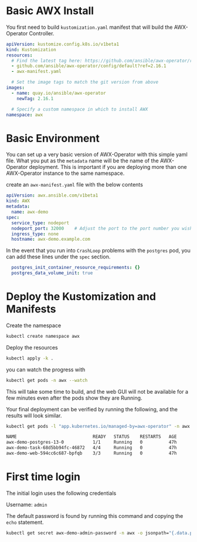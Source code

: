 # Basic AWX Install

You first need to build `kustomization.yaml` manifest that will build the 
AWX-Operator Controller. 

``` yaml
apiVersion: kustomize.config.k8s.io/v1beta1
kind: Kustomization
resources:
  # Find the latest tag here: https://github.com/ansible/awx-operator/releases
  - github.com/ansible/awx-operator/config/default?ref=2.16.1
  - awx-manifest.yaml

  # Set the image tags to match the git version from above
images:
  - name: quay.io/ansible/awx-operator
    newTag: 2.16.1

  # Specify a custom namespace in which to install AWX
namespace: awx
```

# Basic Environment

You can set up a very basic version of AWX-Operator with this simple yaml file. What you put as the `metadata` name will be the name of the AWX-Operator deployment. This is important if you are deploying more than one AWX-Operator instance to the same namespace.

create an `awx-manifest.yaml` file with the below contents

``` yaml
apiVersion: awx.ansible.com/v1beta1
kind: AWX
metadata:
  name: awx-demo
spec:
  service_type: nodeport
  nodeport_port: 32000    # Adjust the port to the port number you wish
  ingress_type: none
  hostname: awx-demo.example.com
```
In the event that you run into `CrashLoop` problems with the `postgres` pod, you can add these lines under the `spec` section.

``` yaml
  postgres_init_container_resource_requirements: {}
  postgres_data_volume_init: true
```

# Deploy the Kustomization and Manifests

Create the namespace

``` bash
kubectl create namespace awx
```

Deploy the resources

``` bash
kubectl apply -k .
```

you can watch the progress with

``` bash
kubectl get pods -n awx --watch
```

This will take some time to build, and the web GUI will not be available for a few minutes even after the pods show they are Running.

Your final deployment can be verified by running the following, and the results will look similar.

``` bash
kubectl get pods -l "app.kubernetes.io/managed-by=awx-operator" -n awx
```

``` bash
NAME                             READY   STATUS    RESTARTS   AGE
awx-demo-postgres-13-0           1/1     Running   0          47h
awx-demo-task-68d5bb94fc-46872   4/4     Running   0          47h
awx-demo-web-594cc6c687-bpfqb    3/3     Running   0          47h
```

# First time login

The initial login uses the following credentials

Username: `admin`

The default password is found by running this command and copying the `echo` statement.

``` bash
kubectl get secret awx-demo-admin-password -n awx -o jsonpath="{.data.password}" | base64 --decode ; echo
```
